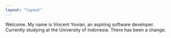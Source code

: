 ```yaml
---
layout: "layout"
---
```


Welcome. My name is Vincent Yovian, an aspiring software developer. Currently studying at the University of Indonesia. There has been a change.
